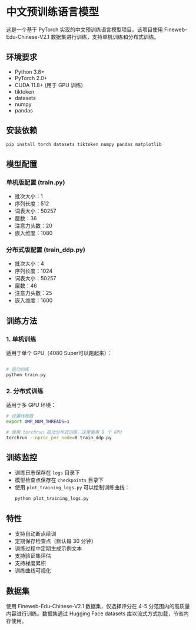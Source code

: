# 中文预训练语言模型

这是一个基于 PyTorch 实现的中文预训练语言模型项目。该项目使用 Fineweb-Edu-Chinese-V2.1 数据集进行训练，支持单机训练和分布式训练。

## 环境要求

- Python 3.8+
- PyTorch 2.0+
- CUDA 11.8+ (用于 GPU 训练)
- tiktoken
- datasets
- numpy
- pandas

## 安装依赖

```bash
pip install torch datasets tiktoken numpy pandas matplotlib
```

## 模型配置

### 单机版配置 (train.py)
- 批次大小：1
- 序列长度：512
- 词表大小：50257
- 层数：36
- 注意力头数：20
- 嵌入维度：1080

### 分布式版配置 (train_ddp.py)
- 批次大小：4
- 序列长度：1024
- 词表大小：50257
- 层数：46
- 注意力头数：25
- 嵌入维度：1600

## 训练方法

### 1. 单机训练
适用于单个 GPU（4080 Super可以跑起来）：

```bash

# 启动训练
python train.py
```

### 2. 分布式训练
适用于多 GPU 环境：

```bash
# 设置线程数
export OMP_NUM_THREADS=1

# 使用 torchrun 启动分布式训练，这里使用 8 个 GPU
torchrun --nproc_per_node=8 train_ddp.py
```

## 训练监控

- 训练日志保存在 `logs` 目录下
- 模型检查点保存在 `checkpoints` 目录下
- 使用 `plot_training_logs.py` 可以绘制训练曲线：
  ```bash
  python plot_training_logs.py
  ```

## 特性

- 支持自动断点续训
- 定期保存检查点（默认每 30 分钟）
- 训练过程中定期生成示例文本
- 支持验证集评估
- 支持梯度累积
- 训练曲线可视化

## 数据集

使用 Fineweb-Edu-Chinese-V2.1 数据集，仅选择评分在 4-5 分范围内的高质量内容进行训练。数据集通过 Hugging Face datasets 库以流式方式加载，节省内存使用。